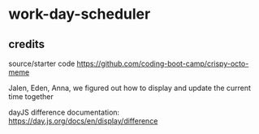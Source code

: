 # work-day-scheduler

## credits

source/starter code
https://github.com/coding-boot-camp/crispy-octo-meme

Jalen, Eden, Anna, we figured out how to display and update the current time together

dayJS difference documentation:
https://day.js.org/docs/en/display/difference